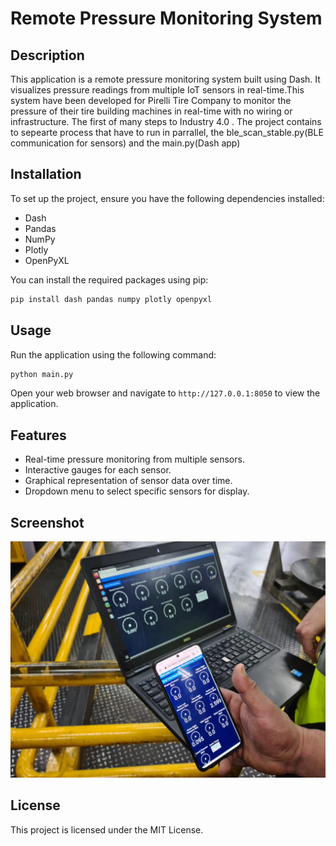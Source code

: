 # Remote Pressure Monitoring System

## Description
This application is a remote pressure monitoring system built using Dash. It visualizes pressure readings from multiple IoT sensors in real-time.This system have been developed for Pirelli Tire Company to monitor the pressure of their tire building machines in real-time with no wiring or infrastructure. The first of many steps to Industry 4.0 .
The project contains to sepearte process that have to run in parrallel, the ble_scan_stable.py(BLE communication for sensors) and the main.py(Dash app)

## Installation
To set up the project, ensure you have the following dependencies installed:
- Dash
- Pandas
- NumPy
- Plotly
- OpenPyXL

You can install the required packages using pip:
```bash
pip install dash pandas numpy plotly openpyxl
```

## Usage
Run the application using the following command:
```bash
python main.py
```
Open your web browser and navigate to `http://127.0.0.1:8050` to view the application.

## Features
- Real-time pressure monitoring from multiple sensors.
- Interactive gauges for each sensor.
- Graphical representation of sensor data over time.
- Dropdown menu to select specific sensors for display.

## Screenshot
![Screenshot Placeholder](On-site.jpg)

## License
This project is licensed under the MIT License.
